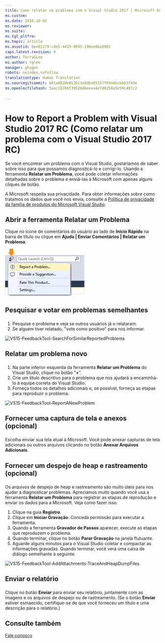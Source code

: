 ```yaml
---
title: Como relatar um problema com o Visual Studio 2017 | Microsoft Docs
ms.custom: 
ms.date: 2016-10-05
ms.reviewer: 
ms.suite: 
ms.tgt_pltfrm: 
ms.topic: article
ms.assetid: bee01179-cde5-4419-9095-190ee0ba5902
caps.latest.revision: 4
author: TerryGLee
ms.author: tglee
manager: ghogen
robots: noindex,nofollow
translationtype: Human Translation
ms.sourcegitcommit: b81a082de053b11e8dbe05317f69d4bcb603f4de
ms.openlocfilehash: 5aac18786f3952648eeea4e7d0258a5e59c497c2

---
```

# <a name="how-to-report-a-problem-with-visual-studio-2017-rc"></a>How to Report a Problem with Visual Studio 2017 RC (Como relatar um problema com o Visual Studio 2017 RC)
Se você encontrar um problema com o Visual Studio, gostaríamos de saber sobre isso para que possamos diagnosticá-lo e corrigi-lo.  Usando a ferramenta **Relatar um Problema**, você pode coletar informações detalhadas sobre o problema e enviá-las à Microsoft com apenas alguns cliques de botão.  

 A Microsoft respeita sua privacidade. Para obter informações sobre como tratamos os dados que você nos envia, consulte a [Política de privacidade da família de produtos do Microsoft Visual Studio](https://www.visualstudio.com/en-us/dn948229).  

## <a name="open-the-report-a-problem-tool"></a>Abrir a ferramenta Relatar um Problema  
 Clique no ícone de comentários do usuário ao lado de **Início Rápido** na barra de título ou clique em **Ajuda &#124; Enviar Comentários &#124; Relatar um Problema**.  

 ![Item de menu Relatar um Problema](../ide/media/report-a-problem-menu-item.png "Item de menu Relatar um Problema")  

## <a name="search-and-vote-for-similar-problems"></a>Pesquisar e votar em problemas semelhantes  
###  <a name="search_and_vote"></a>  

1.  Pesquise o problema e veja se outros usuários já o relataram.
2.  Se alguém tiver relatado, "vote como positivo" para nos informar.  

  ![VS15-FeedbackTool-SearchForSimilarReportedProblems](../ide/media/feedbacktool-searchforsimilarreportedproblems.png "Pesquisar e votar em problemas semelhantes")


## <a name="report-a-new-problem"></a>Relatar um problema novo
###  <a name="report_new_problem"></a>
1.  Na parte inferior esquerda da ferramenta **Relatar um Problema** do Visual Studio, clique no botão "**+**".  
2.  Crie um título descritivo para o problema que nos ajudará a encaminhá-lo à equipe correta do Visual Studio.  
3.  Forneça todos os detalhes adicionais e, se possível, forneça as etapas para reproduzir o problema.  

  ![VS15-FeedbackTool-ReportANewProblem](../ide/media/feedbacktool-reportanewproblem.jpg "Relatar um problema novo")

## <a name="provide-a-screenshot-and-attachments-optional"></a>Fornecer uma captura de tela e anexos (opcional)
###  <a name="provide_screenshots"></a>
 Escolha enviar sua tela atual à Microsoft. Você pode anexar capturas de tela adicionais ou outros arquivos clicando no botão **Anexar Arquivos Adicionais**.  

## <a name="provide-a-trace-and-heap-dump-optional"></a>Fornecer um despejo de heap e rastreamento (opcional)  
###  <a name="provide_a_trace_and_heap_dump"></a>  

Os arquivos de despejo de heap e rastreamento são muito úteis para nos ajudar a diagnosticar problemas.   Apreciamos muito quando você usa a ferramenta **Relatar um Problema** para registrar as etapas de reprodução e enviar os dados para a Microsoft.  Veja como fazer isso.

1.  Clique na guia **Registro**.
2.  Clique em **Iniciar Gravação**. Conceda permissão para executar a ferramenta.
3.  Quando a ferramenta **Gravador de Passos** aparecer, execute as etapas que reproduzem o problema.
4.  Quando terminar, clique no botão **Parar Gravação** na janela flutuante.
5.  Aguarde alguns minutos para o Visual Studio coletar e compactar as informações gravadas.  Quando terminar, você verá uma caixa de diálogo semelhante à seguinte.   

  ![VS15-FeedbackTool-AddAttachments-TraceAndHeapDumpFiles](../ide/media/feedbacktool-addattachments-traceandheapdumpfiles.jpg "Fornecer arquivos de despejo de heap e rastreamento")


## <a name="submit-the-report"></a>Enviar o relatório  
###  <a name="submit_the_report"></a>  
 Clique no botão **Enviar** para enviar seu relatório, juntamente com as imagens e os arquivos de despejo ou de rastreamento. (Se o botão **Enviar** estiver esmaecido, certifique-se de que você forneceu um título e uma descrição para o relatório.)  

## <a name="see-also"></a>Consulte também  
 [Fale conosco](../ide/talk-to-us.md)



<!--HONumber=Feb17_HO4-->


